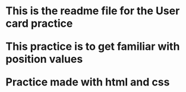 <h1>This is the readme file for the User card practice</h>
<p>This practice is to get familiar with position values</p>
<p>Practice made with html and css</p>